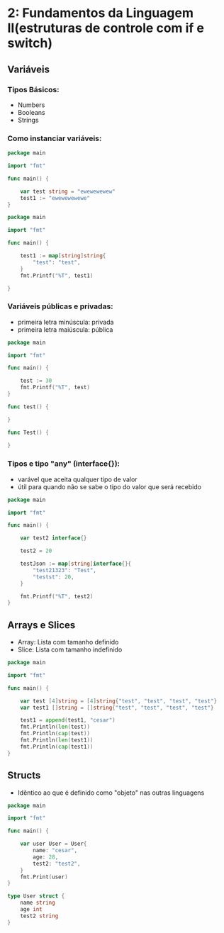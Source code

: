 # 2: Fundamentos da Linguagem II(estruturas de controle com if e switch)

## Variáveis

### Tipos Básicos:
- Numbers
- Booleans
- Strings

### Como instanciar variáveis:

```go
package main

import "fmt"

func main() {

    var test string = "ewewewewew"
    test1 := "ewewewewewe"
}
```

```go
package main

import "fmt"

func main() {

    test1 := map[string]string{
		"test": "test",
	}
    fmt.Printf("%T", test1)

}
```

### Variáveis públicas e privadas:
- primeira letra minúscula: privada
- primeira letra maiúscula: pública

```go
package main

import "fmt"

func main() {

    test := 30
    fmt.Printf("%T", test)
}

func test() {

}

func Test() {
	
}
```

### Tipos e tipo "any" (interface{}):
- varável que aceita qualquer tipo de valor
- útil para quando não se sabe o tipo do valor que será recebido

```go
package main

import "fmt"

func main() {

	var test2 interface{}

	test2 = 20

	testJson := map[string]interface{}{
		"test21323": "Test",
		"testst": 20,
	}

	fmt.Printf("%T", test2)
}
```

## Arrays e Slices
- Array: Lista com tamanho definido
- Slice: Lista com tamanho indefinido

```go
package main

import "fmt"

func main() {

	var test [4]string = [4]string{"test", "test", "test", "test"}
	var test1 []string = []string{"test", "test", "test", "test"}

	test1 = append(test1, "cesar")
	fmt.Println(len(test))
	fmt.Println(cap(test))
	fmt.Println(len(test1))
	fmt.Println(cap(test1))
}
```

## Structs
- Idêntico ao que é definido como "objeto" nas outras linguagens

```go
package main

import "fmt"

func main() {

	var user User = User{
		name: "cesar",
		age: 28,
		test2: "test2",
	}
	fmt.Print(user)
}

type User struct {
	name string
	age int
	test2 string
}
```